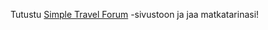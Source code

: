 Tutustu [Simple Travel Forum](https://travelforum-production.up.railway.app) -sivustoon ja jaa matkatarinasi!
